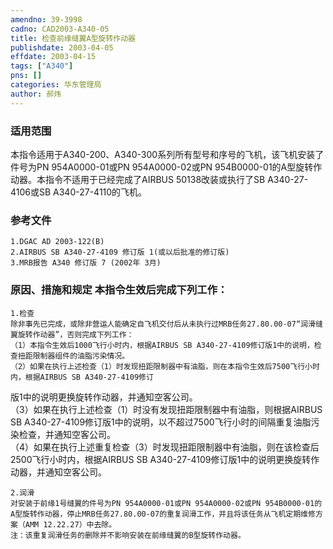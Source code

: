 ```yaml
---
amendno: 39-3998  
cadno: CAD2003-A340-05  
title: 检查前缘缝翼A型旋转作动器  
publishdate: 2003-04-05  
effdate: 2003-04-15  
tags: ["A340"]  
pns: []  
categories: 华东管理局  
author: 郝炜  
---
```

  
### 适用范围  
本指令适用于A340-200、A340-300系列所有型号和序号的飞机，该飞机安装了件号为PN 954A0000-01或PN 954A0000-02或PN 954B0000-01的A型旋转作动器。本指令不适用于已经完成了AIRBUS 50138改装或执行了SB A340-27-4106或SB A340-27-4110的飞机。  
  
<!--more-->  
### 参考文件  
    1.DGAC AD 2003-122(B)  
    2.AIRBUS SB A340-27-4109 修订版 1(或以后批准的修订版)  
    3.MRB报告 A340 修订版 7 (2002年 3月)  
  
### 原因、措施和规定 本指令生效后完成下列工作：  
    1.检查  
    除非事先已完成，或除非营运人能确定自飞机交付后从未执行过MRB任务27.80.00-07“润滑缝翼旋转作动器”，否则完成下列工作：  
    （1）本指令生效后1000飞行小时内，根据AIRBUS SB A340-27-4109修订版1中的说明，检查扭距限制器组件的油脂污染情况。  
    （2）如果在执行上述检查（1）时发现扭距限制器中有油脂，则在本指令生效后7500飞行小时内，根据AIRBUS SB A340-27-4109修订  
  
  
版1中的说明更换旋转作动器，并通知空客公司。  
    （3）如果在执行上述检查（1）时没有发现扭距限制器中有油脂，则根据AIRBUS SB A340-27-4109修订版1中的说明，以不超过7500飞行小时的间隔重复油脂污染检查，并通知空客公司。  
    （4）如果在执行上述重复检查（3）时发现扭距限制器中有油脂，则在该检查后2500飞行小时内，根据AIRBUS SB A340-27-4109修订版1中的说明更换旋转作动器，并通知空客公司。  
  
    2.润滑  
    对安装于前缘1号缝翼的件号为PN 954A0000-01或PN 954A0000-02或PN 954B0000-01的A型旋转作动器，停止MRB任务27.80.00-07的重复润滑工作，并且将该任务从飞机定期维修方案（AMM 12.22.27）中去除。  
    注：该重复润滑任务的删除并不影响安装在前缘缝翼的B型旋转作动器。  
